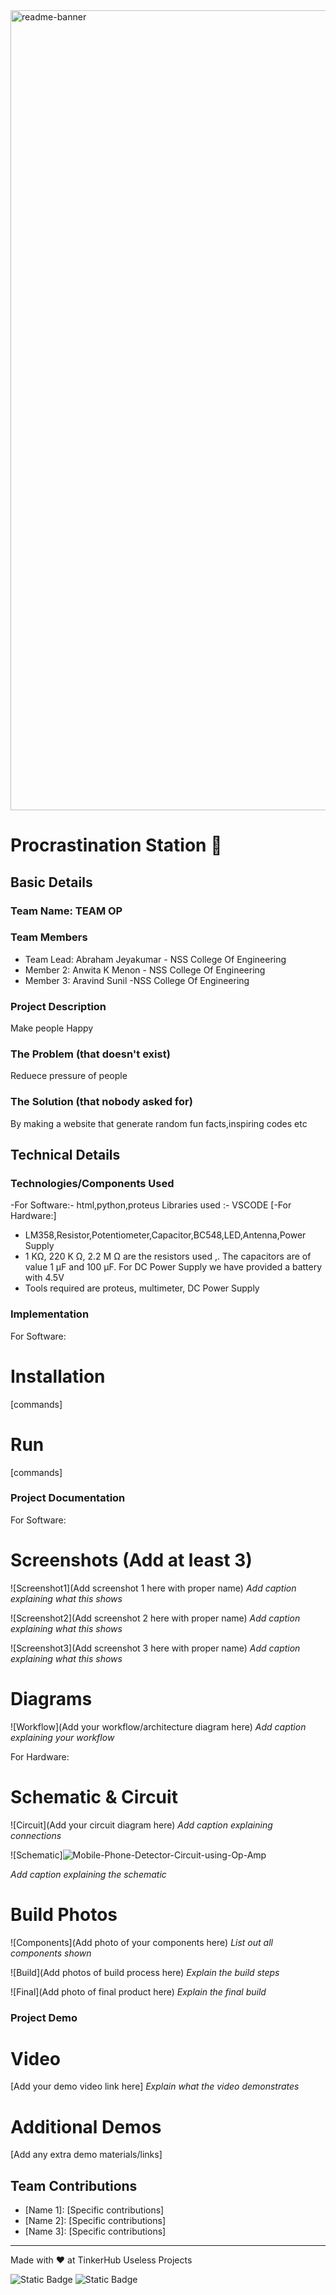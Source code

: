 <img width="1280" alt="readme-banner" src="https://github.com/user-attachments/assets/35332e92-44cb-425b-9dff-27bcf1023c6c">

#  Procrastination Station 🎯


## Basic Details
### Team Name: TEAM OP


### Team Members
- Team Lead: Abraham Jeyakumar - NSS College Of Engineering 
- Member 2: Anwita K Menon - NSS College Of Engineering
- Member 3: Aravind Sunil -NSS College Of Engineering

### Project Description
Make people Happy

### The Problem (that doesn't exist)
Reduece pressure of people

### The Solution (that nobody asked for)
By making a website that generate random fun facts,inspiring codes etc

## Technical Details
### Technologies/Components Used
-For Software:-
 html,python,proteus
Libraries used :- VSCODE
[-For Hardware:]
- LM358,Resistor,Potentiometer,Capacitor,BC548,LED,Antenna,Power Supply
- 1 KΩ, 220 K Ω, 2.2 M Ω are the resistors used ,. The capacitors are of value 1 μF and 100 μF. For DC Power Supply we have provided a battery with 4.5V 
- Tools required are proteus, multimeter, DC Power Supply

### Implementation
For Software:
# Installation
[commands]

# Run
[commands]

### Project Documentation
For Software: 

# Screenshots (Add at least 3)
![Screenshot1](Add screenshot 1 here with proper name)
*Add caption explaining what this shows*

![Screenshot2](Add screenshot 2 here with proper name)
*Add caption explaining what this shows*

![Screenshot3](Add screenshot 3 here with proper name)
*Add caption explaining what this shows*

# Diagrams
![Workflow](Add your workflow/architecture diagram here)
*Add caption explaining your workflow*

For Hardware:

# Schematic & Circuit
![Circuit](Add your circuit diagram here)
*Add caption explaining connections*

![Schematic]![Mobile-Phone-Detector-Circuit-using-Op-Amp](https://github.com/user-attachments/assets/f3fb785c-86bb-45ff-bdc0-f10f10ee84e8)

*Add caption explaining the schematic*

# Build Photos
![Components](Add photo of your components here)
*List out all components shown*

![Build](Add photos of build process here)
*Explain the build steps*

![Final](Add photo of final product here)
*Explain the final build*

### Project Demo
# Video
[Add your demo video link here]
*Explain what the video demonstrates*

# Additional Demos
[Add any extra demo materials/links]

## Team Contributions
- [Name 1]: [Specific contributions]
- [Name 2]: [Specific contributions]
- [Name 3]: [Specific contributions]

---
Made with ❤️ at TinkerHub Useless Projects 

![Static Badge](https://img.shields.io/badge/TinkerHub-24?color=%23000000&link=https%3A%2F%2Fwww.tinkerhub.org%2F)
![Static Badge](https://img.shields.io/badge/UselessProject--24-24?link=https%3A%2F%2Fwww.tinkerhub.org%2Fevents%2FQ2Q1TQKX6Q%2FUseless%2520Projects)



